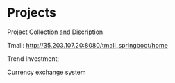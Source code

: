 # Projects
Project Collection and Discription


Tmall: 
http://35.203.107.20:8080/tmall_springboot/home

Trend Investment: 


Currency exchange system
